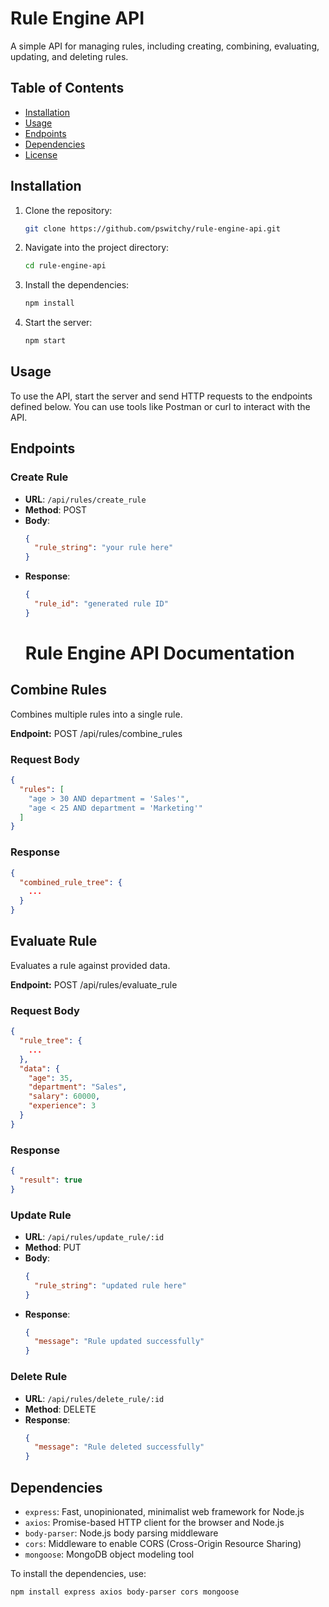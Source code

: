 # Rule Engine API

A simple API for managing rules, including creating, combining, evaluating, updating, and deleting rules.

## Table of Contents
- [Installation](#installation)
- [Usage](#usage)
- [Endpoints](#endpoints)
- [Dependencies](#dependencies)
- [License](#license)

## Installation

1. Clone the repository:
   ```bash
   git clone https://github.com/pswitchy/rule-engine-api.git
   ```

2. Navigate into the project directory:
   ```bash
   cd rule-engine-api
   ```

3. Install the dependencies:
   ```bash
   npm install
   ```

4. Start the server:
   ```bash
   npm start
   ```

## Usage

To use the API, start the server and send HTTP requests to the endpoints defined below. You can use tools like Postman or curl to interact with the API.

## Endpoints

### Create Rule

- **URL**: `/api/rules/create_rule`
- **Method**: POST
- **Body**:
  ```json
  {
    "rule_string": "your rule here"
  }
  ```
- **Response**:
  ```json
  {
    "rule_id": "generated rule ID"
  }
  ```
  # Rule Engine API Documentation

## Combine Rules

Combines multiple rules into a single rule.

**Endpoint:** POST /api/rules/combine_rules

### Request Body

```json
{
  "rules": [
    "age > 30 AND department = 'Sales'",
    "age < 25 AND department = 'Marketing'"
  ]
}
```

### Response

```json
{
  "combined_rule_tree": {
    ...
  }
}
```

## Evaluate Rule

Evaluates a rule against provided data.

**Endpoint:** POST /api/rules/evaluate_rule

### Request Body

```json
{
  "rule_tree": {
    ...
  },
  "data": {
    "age": 35,
    "department": "Sales",
    "salary": 60000,
    "experience": 3
  }
}
```

### Response

```json
{
  "result": true
}
```

### Update Rule

- **URL**: `/api/rules/update_rule/:id`
- **Method**: PUT
- **Body**:
  ```json
  {
    "rule_string": "updated rule here"
  }
  ```
- **Response**:
  ```json
  {
    "message": "Rule updated successfully"
  }
  ```

### Delete Rule

- **URL**: `/api/rules/delete_rule/:id`
- **Method**: DELETE
- **Response**:
  ```json
  {
    "message": "Rule deleted successfully"
  }
  ```

## Dependencies

- `express`: Fast, unopinionated, minimalist web framework for Node.js
- `axios`: Promise-based HTTP client for the browser and Node.js
- `body-parser`: Node.js body parsing middleware
- `cors`: Middleware to enable CORS (Cross-Origin Resource Sharing)
- `mongoose`: MongoDB object modeling tool

To install the dependencies, use:
```bash
npm install express axios body-parser cors mongoose
```
